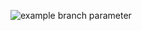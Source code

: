 ![example branch parameter](https://github.com/actions/challenge-java-backend-dev-sooft/workflows/Java%20CI%20with%20Maven/badge.svg?branch=develop)
